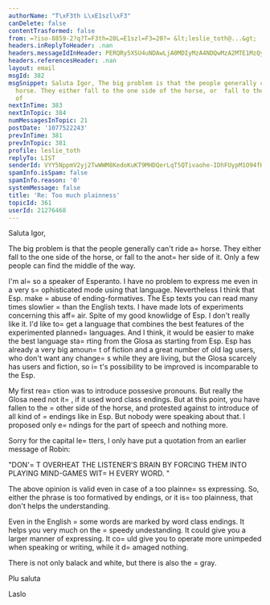 ```yaml
---
authorName: "T\xF3th L\xE1szl\xF3"
canDelete: false
contentTrasformed: false
from: =?iso-8859-2?q?T=F3th=20L=E1szl=F3=20?= &lt;leslie_toth@...&gt;
headers.inReplyToHeader: .nan
headers.messageIdInHeader: PERQRy5XSU4uNDAwLjA0MDIyMzA4NDQwMzA2MTE1MzQyNjVAZHJvdHBvc3RhLmh1Pg==
headers.referencesHeader: .nan
layout: email
msgId: 382
msgSnippet: Saluta Igor, The big problem is that the people generally can t ride a
  horse. They either fall to the one side of the horse, or  fall to the another side
  of
nextInTime: 383
nextInTopic: 384
numMessagesInTopic: 21
postDate: '1077522243'
prevInTime: 381
prevInTopic: 381
profile: leslie_toth
replyTo: LIST
senderId: VYY5NppmV2yj2TwWWM8KedoKuKT9MHDQerLqT5QTivaohe-IDhFUypM1O94fHi1wrE2qxl9cQEhktSTyKnr91MEWiPPiTuWalMNDGgB1Dw6IaqLePPCo5WN_9TENf9DeC44J6_CNKzCk
spamInfo.isSpam: false
spamInfo.reason: '0'
systemMessage: false
title: 'Re: Too much plainness'
topicId: 361
userId: 21276468
---
```



Saluta Igor,


  The big problem is that the people generally can't ride a=
 horse. They either fall to the one side of the horse, or  fall to the anot=
her side of it. Only a few people can find the middle of the way.

  I'm al=
so a speaker of Esperanto. I have no problem to express me even in a very s=
ophisticated mode using that language. Nevertheless I think that Esp. make =
abuse of ending-formatives. The Esp texts you can read many times slowlier =
than the English texts. I have made lots of experiments concerning this aff=
air. Spite of my good knowlidge of Esp. I don't really like it. I'd like to=
 get a language that combines the best features of the experimented planned=
 languages.
  And I think, it would be easier to make the best language sta=
rting from the Glosa as starting from Esp.
Esp has already a very big amoun=
t of fiction and a great number of old lag users, who don't want any change=
s while they are living, but the Glosa scarcely has users and fiction, so i=
t's possibility to be improved is incomparable to the Esp. 

  My first rea=
ction was to introduce possesive pronouns. But really the Glosa need not it=
, if it used word class endings. But at this point, you have fallen to the =
other side of the horse, and protested against to introduce of all kind of =
endings like in Esp. But nobody were speaking about that. I proposed only e=
ndings for the part of speech and nothing more.

  Sorry for the capital le=
tters, I only have put a quotation from an earlier message of Robin:

"DON'=
T OVERHEAT THE LISTENER'S BRAIN BY FORCING THEM INTO PLAYING
MIND-GAMES WIT=
H EVERY WORD. "

  The above opinion is valid even in case of a too plainne=
ss expressing.
So, either the phrase is too formatived by endings, or it is=
 too plainness, that don't helps the understanding.

  Even in the English =
some words are marked by word class endings. It helps you very much on the =
speedy undestanding. It could give you a larger manner of expressing. It co=
uld give you to operate more unimpeded when speaking or writing, while it d=
amaged nothing.

There is not only balack and white, but there is also the =
gray.


Plu saluta

Laslo 
